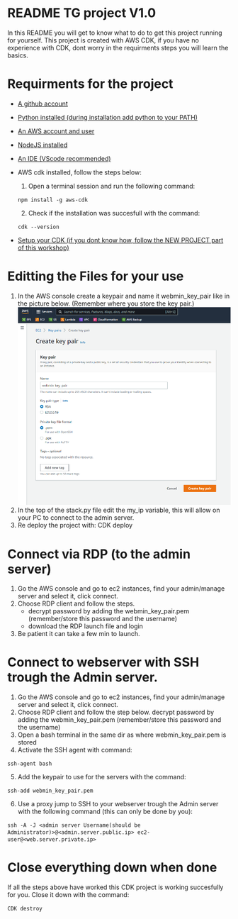 # README TG project V1.0

In this README you will get to know what to do to get this project running for yourself.
This project is created with AWS CDK, if you have no experience with CDK, dont worry in the requirments steps you will learn the basics.


# Requirments for the project
- [A github account](https://github.com/)
- [Python installed (during installation add python to your PATH)](https://www.python.org/downloads/)
- [An AWS account and user](https://aws.amazon.com/)
- [NodeJS installed](https://nodejs.org/en/)
- [An IDE (VScode recommended)](https://code.visualstudio.com/)
- AWS cdk installed, follow the steps below:
    1. Open a terminal session and run the following command: 
    ```
    npm install -g aws-cdk
    ```

    2. Check if the installation was succesfull with the command: 
    ```
    cdk --version
    ```
- [Setup your CDK (if you dont know how, follow the NEW PROJECT part of this workshop)](https://cdkworkshop.com/30-python/20-create-project.html)


# Editting the Files for your use
1. In the AWS console create a keypair and name it webmin_key_pair like in the picture below. (Remember where you store the key pair.)
![Keypair creation](../overview/Images/create_keypair.png)
2. In the top of the stack.py file edit the my_ip variable, this will allow on your PC to connect to the admin server.
3. Re deploy the project with: CDK deploy


# Connect via RDP (to the admin server)
1. Go the AWS console and go to ec2 instances, find your admin/manage server and select it, click connect.
2. Choose RDP client and follow the steps.
    - decrypt password by adding the webmin_key_pair.pem (remember/store this password and the username)
    - download the RDP launch file and login
3. Be patient it can take a few min to launch.


# Connect to webserver with SSH trough the Admin server.
1. Go the AWS console and go to ec2 instances, find your admin/manage server and select it, click connect.
2. Choose RDP client and follow the step below.
    decrypt password by adding the webmin_key_pair.pem (remember/store this password and the username)
3. Open a bash terminal in the same dir as where webmin_key_pair.pem is stored
4. Activate the SSH agent with command:
```
ssh-agent bash
```
5. Add the keypair to use for the servers with the command: 
```
ssh-add webmin_key_pair.pem
```
6. Use a proxy jump to SSH to your webserver trough the Admin server with the following command (this can only be done by you):
```
ssh -A -J <admin server Username(should be Administrator)>@<admin.server.public.ip> ec2-user@<web.server.private.ip>
```

# Close everything down when done
If all the steps above have worked this CDK project is working succesfully for you.
Close it down with the command:
```
CDK destroy
```